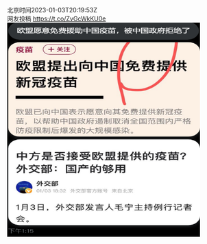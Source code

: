 北京时间2023-01-03T20:19:53Z<br>网友投稿 https://t.co/ZvGcWkKU0e<br><img src='/temp/image/2023/y-Month-1/1610249588711063553_0.jpg' width='450' height='500'><br><br>